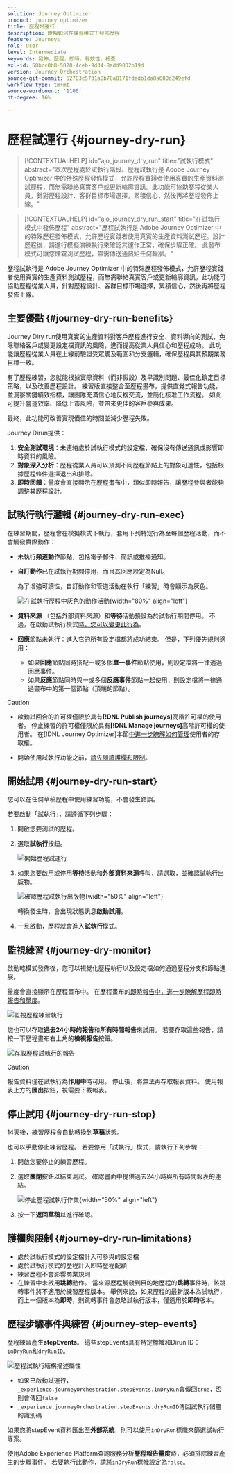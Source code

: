 ```yaml
---
solution: Journey Optimizer
product: journey optimizer
title: 歷程試運行
description: 瞭解如何在練習模式下發佈歷程
feature: Journeys
role: User
level: Intermediate
keywords: 發佈，歷程，即時，有效性，檢查
exl-id: 58bcc8b8-5828-4ceb-9d34-8add9802b19d
version: Journey Orchestration
source-git-commit: 62783c5731a8b78a8171fdadb1da8a680d249efd
workflow-type: tm+mt
source-wordcount: '1106'
ht-degree: 16%

---
```


# 歷程試運行 {#journey-dry-run}

>[!CONTEXTUALHELP]
>id="ajo_journey_dry_run"
>title="試執行模式"
>abstract="本次歷程處於試執行階段。歷程試執行是 Adobe Journey Optimizer 中的特殊歷程發佈模式，允許歷程實踐者使用真實的生產資料測試歷程，而無需聯絡真實客戶或更新輪廓資訊。此功能可協助歷程從業人員，針對歷程設計、客群目標市場選擇，累積信心，然後再將歷程發佈上線。"


>[!CONTEXTUALHELP]
>id="ajo_journey_dry_run_start"
>title="在試執行模式中發佈歷程"
>abstract="歷程試執行是 Adobe Journey Optimizer 中的特殊歷程發佈模式，允許歷程實踐者使用真實的生產資料測試歷程。設計歷程後，請進行模擬演練執行來確認其運作正常，確保步驟正確。 此發布模式可讓您煙霧測試歷程，無需傳送通訊給任何輪廓。"

歷程試執行是 Adobe Journey Optimizer 中的特殊歷程發佈模式，允許歷程實踐者使用真實的生產資料測試歷程，而無需聯絡真實客戶或更新輪廓資訊。此功能可協助歷程從業人員，針對歷程設計、客群目標市場選擇，累積信心，然後再將歷程發佈上線。


## 主要優點 {#journey-dry-run-benefits}

Journey Diry run使用真實的生產資料對客戶歷程進行安全、資料導向的測試，免除聯絡客戶或變更設定檔資訊的風險，進而提高從業人員信心和歷程成功。 此功能讓歷程從業人員在上線前驗證受眾觸及範圍和分支邏輯，確保歷程與其預期業務目標一致。

有了歷程練習，您就能根據實際資料（而非假設）及早識別問題、最佳化鎖定目標策略，以及改善歷程設計。 練習版直接整合至歷程畫布，提供直覺式報告功能，並洞察關鍵績效指標，讓團隊充滿信心地反複交流，並簡化核准工作流程。 如此可提升營運效率、降低上市風險，並帶來更佳的客戶參與成果。

最終，此功能可改善實現價值的時間並減少歷程失敗。

Journey Dirun提供：

1. **安全測試環境**：未連絡處於試執行模式的設定檔，確保沒有傳送通訊或影響即時資料的風險。
1. **對象深入分析**：歷程從業人員可以預測不同歷程節點上的對象可達性，包括根據歷程條件選擇退出和排除。
1. **即時回饋**：量度會直接顯示在歷程畫布中，類似即時報告，讓歷程參與者能夠調整其歷程設計。

## 試執行執行邏輯 {#journey-dry-run-exec}

在練習期間，歷程會在模擬模式下執行，套用下列特定行為至每個歷程活動，而不會觸發實際動作：

* 未執行&#x200B;**頻道動作**&#x200B;節點，包括電子郵件、簡訊或推播通知。
* **自訂動作**&#x200B;已在試執行期間停用，而且其回應設定為Null。

  為了增強可讀性，自訂動作和管道活動在執行「練習」時會顯示為灰色。

  ![在試執行歷程中灰色的動作活動](assets/dry-run-greyed-activities.png){width="80%" align="left"}

* **資料來源** （包括外部資料來源）和&#x200B;**等待**&#x200B;活動預設為於試執行期間停用。 不過，在啟動試執行模式[時，您可以變更此行為](#journey-dry-run-start)。

* **回應**&#x200B;節點未執行：進入它的所有設定檔都將成功結束。 但是，下列優先規則適用：
   * 如果&#x200B;**回應**&#x200B;節點同時搭配一或多個&#x200B;**單一事件**&#x200B;節點使用，則設定檔將一律透過回應事件。
   * 如果&#x200B;**反應**&#x200B;節點同時與一或多個&#x200B;**反應事件**&#x200B;節點一起使用，則設定檔將一律通過畫布中的第一個節點（頂端的節點）。

>[!CAUTION]
>
>* 啟動試回合的許可權僅限於具有&#x200B;**[!DNL Publish journeys]**&#x200B;高階許可權的使用者。 停止練習的許可權僅限於具有&#x200B;**[!DNL Manage journeys]**&#x200B;高階許可權的使用者。 在[!DNL Journey Optimizer]本節[中進一步瞭解如何管理](../administration/permissions-overview.md)使用者的存取權。
>
>* 開始使用試執行功能之前，[請先閱讀護欄和限制](#journey-dry-run-limitations)。

## 開始試用 {#journey-dry-run-start}

您可以在任何草稿歷程中使用練習功能，不會發生錯誤。

若要啟動「試執行」，請遵循下列步驟：

1. 開啟您要測試的歷程。
1. 選取&#x200B;**試執行**&#x200B;按鈕。

   ![開始歷程試運行](assets/dry-run-button.png)

1. 如果您要啟用或停用&#x200B;**等待**&#x200B;活動和&#x200B;**外部資料來源**&#x200B;呼叫，請選取，並確認試執行出版物。

   ![確認歷程試執行出版物](assets/dry-run-publish.png){width="50%" align="left"}

   轉換發生時，會出現狀態訊息&#x200B;**啟動試用**。

1. 一旦啟動，歷程就會進入&#x200B;**試執行**&#x200B;模式。


## 監視練習 {#journey-dry-monitor}

啟動乾模式發佈後，您可以視覺化歷程執行以及設定檔如何通過歷程分支和節點進展。

量度會直接顯示在歷程畫布中。 在歷程畫布的[即時報告中，進一步瞭解歷程即時報告和量度](report-journey.md)。

![監視歷程練習執行](assets/dry-run-metrics.png)

您也可以存取&#x200B;**過去24小時的報告**&#x200B;和&#x200B;**所有時間報告**&#x200B;來試用。 若要存取這些報告，請按一下歷程畫布右上角的&#x200B;**檢視報告**&#x200B;按鈕。

![存取歷程試執行的報告](assets/dry-run-report.png)

>[!CAUTION]
>
> 報告資料僅在試執行為&#x200B;**作用中**&#x200B;時可用。  停止後，將無法再存取報表資料。 使用報表上方的&#x200B;**匯出**&#x200B;按鈕，視需要下載報表。


## 停止試用 {#journey-dry-run-stop}

14天後，練習歷程會自動轉換到&#x200B;**草稿**&#x200B;狀態。

也可以手動停止練習歷程。 若要停用「試執行」模式，請執行下列步驟：

1. 開啟您要停止的練習歷程。
1. 選取&#x200B;**關閉**&#x200B;按鈕以結束測試。
確認畫面中提供過去24小時與所有時間報表的連結。

   ![停止歷程試執行作業](assets/dry-run-stop.png){width="50%" align="left"}

1. 按一下&#x200B;**返回草稿**&#x200B;以進行確認。


## 護欄與限制 {#journey-dry-run-limitations}

* 處於試執行模式的設定檔計入可參與的設定檔
* 處於試執行模式的歷程計入即時歷程配額
* 練習歷程不會影響商業規則
  <!--* When creating a new journey version, if a previous journey version is **Live**, then the Dry run activation is not allowed on the new version.-->
* 在練習中未啟用&#x200B;**跳轉**&#x200B;動作。
當來源歷程觸發到目的地歷程的&#x200B;**跳轉**&#x200B;事件時，該跳轉事件將不適用於練習歷程版本。 舉例來說，如果歷程的最新版本為試執行，而上一個版本為&#x200B;**即時**，則跳轉事件會忽略試執行版本，僅適用於&#x200B;**即時**&#x200B;版本。

## 歷程步驟事件與練習 {#journey-step-events}

歷程練習產生&#x200B;**stepEvents**。 這些stepEvents具有特定標幟和Dirun ID： `inDryRun`和`dryRunID`。

![歷程試執行結構描述屬性](assets/dry-run-attributes.png)

* 如果已啟動試運行，`_experience.journeyOrchestration.stepEvents.inDryRun`會傳回`true`，否則會傳回`false`
* `_experience.journeyOrchestration.stepEvents.dryRunID`傳回試執行個體的識別碼


如果您將stepEvent資料匯出至&#x200B;**外部系統**，則可以使用`inDryRun`標幟來篩選試執行專案。

使用Adobe Experience Platform查詢服務分析&#x200B;**歷程報告量度**&#x200B;時，必須排除練習產生的步驟事件。 若要執行此動作，請將`inDryRun`標幟設定為`false`。

